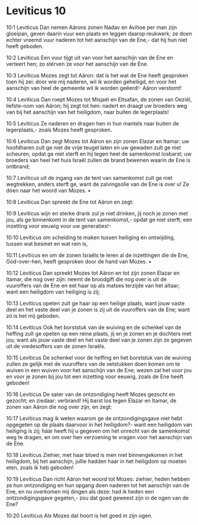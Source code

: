 # Leviticus 10
10:1	Leviticus
Dan nemen Aärons zonen Nadav
en Avihoe
   per man zijn gloeipan,
geven daarin vuur een plaats
en leggen daarop reukwerk;
ze doen echter vreemd vuur naderen
   tot het aanschijn van de Ene,-
dat hij hun niet heeft geboden.

10:2	Leviticus
Een vuur tijgt uit
   van voor het aanschijn van de Ene
   en verteert hen;
zo stérven ze
   voor het aanschijn van de Ene.

10:3	Leviticus
Mozes zegt tot Aäron:
dat is het wat de Ene heeft gesproken
   toen hij zei:
   door wie mij naderen,
   wil ik worden geheiligd,
en voor het aanschijn van heel de gemeente
   wil ik worden geëerd!-
Aäron verstomt!

10:4	Leviticus
Dan roept Mozes
tot Misjaël en Eltsafan,
de zonen van Oeziël, liefste-oom van Aäron;
hij zegt tot hen:
nadert en
draagt uw broeders weg
   van bij het aanschijn van het heiligdom,
naar buiten de legerplaats!

10:5	Leviticus
Ze naderen
en dragen hen in hun mantels
naar buiten de legerplaats,-
zoals Mozes heeft gesproken.

10:6	Leviticus
Dan zegt Mozes tot Aäron
en zijn zonen Elazar en Itamar:
   uw hoofdharen zult ge niet
   de vrije teugel laten
   en uw gewaden zult ge niet scheuren,
   opdat ge niet sterft
en hij tegen heel de samenkomst losbarst;
uw broeders van heel het huis Israël
zullen de brand bewenen
waarin de Ene is ontbrand;

10:7	Leviticus
uit de ingang van de tent van samenkomst
   zult ge niet wegtrekken, anders sterft ge,
want de zalvingsolie van de Ene is over u!
Ze dóen naar het woord van Mozes.
•

10:8	Leviticus
Dan spreekt de Ene
tot Aäron en zegt:

10:9	Leviticus
wijn en sterke drank
zul je niet drinken,
   jij noch je zonen met jou,
als ge binnenkomt in de tent van samenkomst,-
   opdat ge niet sterft;
een inzetting voor eeuwig
   voor uw generaties!-

10:10	Leviticus
om scheiding te maken
tussen heiliging en ontwijding,
tussen wat besmet en wat rein is,

10:11	Leviticus
en om de zonen Israëls te leren
al de inzettingen
die de Ene, God-over-hen, heeft gesproken
   door de hand van Mozes.
•

10:12	Leviticus
Dan spreekt Mozes tot Aäron
en tot zijn zonen Elazar en Itamar,
die nog over zijn:
neemt de broodgift
die nog over is
   uit de vuuroffers van de Ene
en eet haar op als matses
   terzijde van het altaar;
want een heiligdom van heiliging is zij;

10:13	Leviticus
opeten zult ge haar op een heilige plaats,
want jouw vaste deel
   en het vaste deel van je zonen is zij
uit de vuuroffers van de Ene;
want zó is het mij geboden.

10:14	Leviticus
Ook het borststuk van de wuiving
   en de schenkel van de heffing
zult ge opeten op een reine plaats,
jij
en je zonen en je dochters met jou;
want als jouw vaste deel
   en het vaste deel van je zonen
   zijn ze gegeven
uit de vredesoffers van de zonen Israëls.

10:15	Leviticus
De schenkel voor de heffing en
het borststuk van de wuiving
zullen ze gelijk met de vuuroffers
   van de vetstukken doen komen
om te wuiven in een wuiven
   voor het aanschijn van de Ene;
wezen zal het voor jou
   en voor je zonen bij jou
   tot een inzetting voor eeuwig,
zoals de Ene heeft geboden!

10:16	Leviticus
De sater van de ontzondiging
heeft Mozes gezocht en gezocht;
   en ziedaar: verbrand!
Hij barst los tegen Elazar en Itamar,
   de zonen van Aäron
die nog over zijn, en zegt:

10:17	Leviticus
mag ik weten
waarom ge de ontzondigingsgave
   niet hebt opgegeten
   op de plaats daarvoor in het heiligdom?-
want een heiligdom van heiliging is zij;
háár heeft hij u gegeven
om het onrecht van de samenkomst
   weg te dragen,
en om over hen verzoening te vragen
   voor het aanschijn van de Ene.

10:18	Leviticus
Ziehier, met haar bloed is men niet binnengekomen
in het heiligdom, bij het aanschijn;
jullie hadden haar in het heiligdom op moeten eten,
   zoals ik heb geboden!

10:19	Leviticus
Dan richt Aäron het woord tot Mozes:
ziehier, heden hebben ze
   hun ontzondiging en hun opgang
   doen naderen
   tot het aanschijn van de Ene,
en nu overkomen mij dingen als deze:
had ik heden
   een ontzondigingsgave gegeten,-
zou dat goed geweest zijn
   in de ogen van de Ene?

10:20	Leviticus
Als Mozes dat hoort
is het goed in zijn ogen.